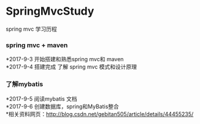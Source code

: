 # SpringMvcStudy
spring mvc 学习历程<br> 
### spring mvc + maven
*2017-9-3 开始搭建和熟悉spring mvc和 maven<br> 
*2017-9-4 搭建完成 了解 spring mvc 模式和设计原理<br> 
### 了解mybatis
*2017-9-5 阅读mybatis 文档<br> 
*2017-9-6 创建数据库，spring和MyBatis整合<br> 
*相关资料网页：http://blog.csdn.net/gebitan505/article/details/44455235/

